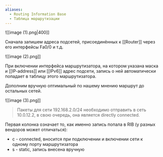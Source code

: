```yaml
---
aliases:
  - Routing Information Base
  - Таблица маршрутизации
---
```

![[image (1).png|400]]

Сначала запишем адреса подсетей, присоединённых к [[Router]] через его интерфейсы Fa0/0 и т.д.

![[image (2).png]]

При включении интерфейса маршрутизатора, на котором указана маска и [[IP-address]] или [[IPv6]] адрес подсети, запись о ней автоматически попадает в таблицу этого маршрутизатора.

Дополним вручную оптимальный по нашему мнению маршрут до остальных сетей.

![[image (3).png]]
>Пакеты для сети 192.168.2.0/24 необходимо отправить в сеть 10.0.12.2, в свою очередь, она является directly connected. 

Первая колонка означает то, как именно запись попала в RIB (у разных вендоров может отличаться):

* c - connected, вносится при подключении и включении сети к одному порту маршрутизатора
* s - static, запись внесена вручную

